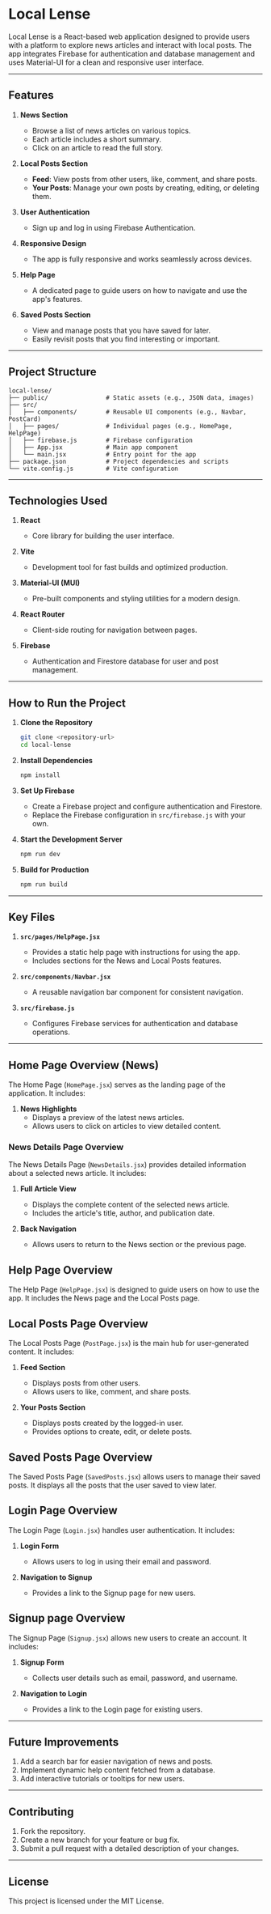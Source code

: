 # Local Lense

Local Lense is a React-based web application designed to provide users with a platform to explore news articles and interact with local posts. The app integrates Firebase for authentication and database management and uses Material-UI for a clean and responsive user interface.

---

## Features

1. **News Section**  
   - Browse a list of news articles on various topics.  
   - Each article includes a short summary.  
   - Click on an article to read the full story.  

2. **Local Posts Section**  
   - **Feed**: View posts from other users, like, comment, and share posts.  
   - **Your Posts**: Manage your own posts by creating, editing, or deleting them.  

3. **User Authentication**  
   - Sign up and log in using Firebase Authentication.  

4. **Responsive Design**  
   - The app is fully responsive and works seamlessly across devices.  

5. **Help Page**  
   - A dedicated page to guide users on how to navigate and use the app's features.

6. **Saved Posts Section**  
   - View and manage posts that you have saved for later.  
   - Easily revisit posts that you find interesting or important.

---

## Project Structure

```
local-lense/
├── public/                # Static assets (e.g., JSON data, images)
├── src/
│   ├── components/        # Reusable UI components (e.g., Navbar, PostCard)
│   ├── pages/             # Individual pages (e.g., HomePage, HelpPage)
│   ├── firebase.js        # Firebase configuration
│   ├── App.jsx            # Main app component
│   └── main.jsx           # Entry point for the app
├── package.json           # Project dependencies and scripts
└── vite.config.js         # Vite configuration
```

---

## Technologies Used

1. **React**  
   - Core library for building the user interface.

2. **Vite**  
   - Development tool for fast builds and optimized production.

3. **Material-UI (MUI)**  
   - Pre-built components and styling utilities for a modern design.

4. **React Router**  
   - Client-side routing for navigation between pages.

5. **Firebase**  
   - Authentication and Firestore database for user and post management.




---

## How to Run the Project

1. **Clone the Repository**  
   ```bash
   git clone <repository-url>
   cd local-lense
   ```

2. **Install Dependencies**  
   ```bash
   npm install
   ```

3. **Set Up Firebase**  
   - Create a Firebase project and configure authentication and Firestore.  
   - Replace the Firebase configuration in `src/firebase.js` with your own.

4. **Start the Development Server**  
   ```bash
   npm run dev
   ```

5. **Build for Production**  
   ```bash
   npm run build
   ```

---

## Key Files

1. **`src/pages/HelpPage.jsx`**  
   - Provides a static help page with instructions for using the app.  
   - Includes sections for the News and Local Posts features.

2. **`src/components/Navbar.jsx`**  
   - A reusable navigation bar component for consistent navigation.

3. **`src/firebase.js`**  
   - Configures Firebase services for authentication and database operations.

---

## Home Page Overview (News)

The Home Page (`HomePage.jsx`) serves as the landing page of the application. It includes:

1. **News Highlights**  
   - Displays a preview of the latest news articles.  
   - Allows users to click on articles to view detailed content.
### **News Details Page Overview**
The News Details Page (`NewsDetails.jsx`) provides detailed information about a selected news article. It includes:

1. **Full Article View**  
   - Displays the complete content of the selected news article.  
   - Includes the article's title, author, and publication date.

2. **Back Navigation**  
   - Allows users to return to the News section or the previous page.

## Help Page Overview

The Help Page (`HelpPage.jsx`) is designed to guide users on how to use the app. It includes the News page and the Local Posts page.

## Local Posts Page Overview

The Local Posts Page (`PostPage.jsx`) is the main hub for user-generated content. It includes:

1. **Feed Section**  
   - Displays posts from other users.  
   - Allows users to like, comment, and share posts.

2. **Your Posts Section**  
   - Displays posts created by the logged-in user.  
   - Provides options to create, edit, or delete posts.

## Saved Posts Page Overview

The Saved Posts Page (`SavedPosts.jsx`) allows users to manage their saved posts. It displays all the posts that the user saved to view later.

## Login Page Overview

The Login Page (`Login.jsx`) handles user authentication. It includes:

1. **Login Form**  
   - Allows users to log in using their email and password.

2. **Navigation to Signup**  
   - Provides a link to the Signup page for new users.

## Signup page Overview

The Signup Page (`Signup.jsx`) allows new users to create an account. It includes:

1. **Signup Form**  
   - Collects user details such as email, password, and username.

2. **Navigation to Login**  
   - Provides a link to the Login page for existing users.
---

## Future Improvements

1. Add a search bar for easier navigation of news and posts.  
2. Implement dynamic help content fetched from a database.  
3. Add interactive tutorials or tooltips for new users.  

---

## Contributing

1. Fork the repository.  
2. Create a new branch for your feature or bug fix.  
3. Submit a pull request with a detailed description of your changes.

---

## License

This project is licensed under the MIT License.
